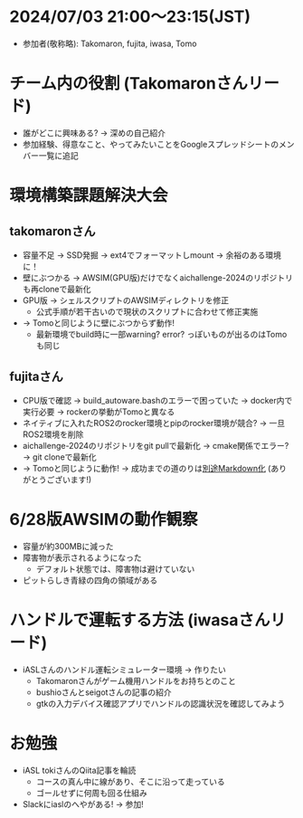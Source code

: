# 2024/07/03 21:00～23:15(JST)
- 参加者(敬称略): Takomaron, fujita, iwasa, Tomo

# チーム内の役割 (Takomaronさんリード)
- 誰がどこに興味ある? -> 深めの自己紹介
- 参加経験、得意なこと、やってみたいことをGoogleスプレッドシートのメンバー一覧に追記

# 環境構築課題解決大会
## takomaronさん
- 容量不足 -> SSD発掘 -> ext4でフォーマットしmount -> 余裕のある環境に！
- 壁にぶつかる -> AWSIM(GPU版)だけでなくaichallenge-2024のリポジトリも再cloneで最新化
- GPU版 -> シェルスクリプトのAWSIMディレクトリを修正
  - 公式手順が若干古いので現状のスクリプトに合わせて修正実施
- -> Tomoと同じように壁にぶつからず動作!
  - 最新環境でbuild時に一部warning? error? っぽいものが出るのはTomoも同じ

## fujitaさん
- CPU版で確認 -> build_autoware.bashのエラーで困っていた -> docker内で実行必要 -> rockerの挙動がTomoと異なる
- ネイティブに入れたROS2のrocker環境とpipのrocker環境が競合? -> 一旦ROS2環境を削除
- aichallenge-2024のリポジトリをgit pullで最新化 -> cmake関係でエラー? -> git cloneで最新化
- -> Tomoと同じように動作! -> 成功までの道のりは[別途Markdown化](20240703_fujita.md) (ありがとうございます!)

# 6/28版AWSIMの動作観察
- 容量が約300MBに減った
- 障害物が表示されるようになった
  - デフォルト状態では、障害物は避けていない
- ピットらしき青緑の四角の領域がある

# ハンドルで運転する方法 (iwasaさんリード)
- iASLさんのハンドル運転シミュレーター環境 -> 作りたい
  - Takomaronさんがゲーム機用ハンドルをお持ちとのこと
  - bushioさんとseigotさんの記事の紹介
  - gtkの入力デバイス確認アプリでハンドルの認識状況を確認してみよう
 
# お勉強
- iASL tokiさんのQiita記事を輪読
  - コースの真ん中に線があり、そこに沿って走っている
  - ゴールせずに何周も回る仕組み
- Slackにiaslのへやがある! -> 参加!
